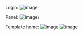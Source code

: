 

Login:
![image](https://github.com/gethertv/BankReact/assets/49717977/c67e8183-17bf-44f0-a303-f381ef776cf0)

Panel:
![image](https://github.com/gethertv/BankReact/assets/49717977/60edd540-37f7-49b5-a803-834965885f04)\

Template home:
![image](https://github.com/gethertv/BankReact/assets/49717977/8e955594-e541-4798-8a03-c7e43e817ada)
![image](https://github.com/gethertv/BankReact/assets/49717977/3bfc0ee7-2e44-43e6-a85c-8c11076478b3)


